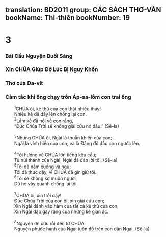 translation: BD2011
group: CÁC SÁCH THƠ-VĂN
bookName: Thi-thiên 
bookNumber: 19
-------

<div class="title"><h1>3</h1><h3>Bài Cầu Nguyện Buổi Sáng </h3><h3>Xin CHÚA Giúp Ðỡ Lúc Bị Nguy Khốn</h3><h3>Thơ của Ða-vít</h3><h3>Cảm tác khi ông chạy trốn Áp-sa-lôm con trai ông</h3></div>
<span class="verse thi_3_1">  <sup>1</sup>CHÚA ôi, kẻ thù của con thật nhiều thay!<br/>  Nhiều kẻ đã dấy lên chống lại con.<br/></span>
<span class="verse thi_3_2">  <sup>2</sup>Lắm kẻ đã nói về con rằng,<br/>  “Ðức Chúa Trời sẽ không giải cứu nó đâu.” (Sê-la)<br/><br/></span>
<span class="verse thi_3_3">  <sup>3</sup>Nhưng CHÚA ôi, Ngài là thuẫn khiên của con;<br/>  Ngài là vinh hiển của con, và là Ðấng đỡ đầu con ngước lên.<br/><br/></span>
<span class="verse thi_3_4">  <sup>4</sup>Tôi hướng về CHÚA lớn tiếng kêu cầu;<br/>  Từ núi thánh của Ngài, Ngài đã đáp lời tôi. (Sê-la)<br/></span>
<span class="verse thi_3_5">  <sup>5</sup>Tôi đã nằm xuống và ngủ;<br/>  Tôi đã thức dậy, vì CHÚA đã gìn giữ tôi.<br/></span>
<span class="verse thi_3_6">  <sup>6</sup>Tôi sẽ không sợ muôn người,<br/>  Dù họ vây quanh chống lại tôi.<br/><br/></span>
<span class="verse thi_3_7">  <sup>7</sup>CHÚA ôi, xin trỗi dậy!<br/>  Ðức Chúa Trời của con ôi, xin giải cứu con;<br/>  Xin Ngài đánh vào hàm của tất cả kẻ thù của con;<br/>  Xin Ngài đập gãy răng của những kẻ gian ác.<br/><br/></span>
<span class="verse thi_3_8">  <sup>8</sup>Nguyện ơn cứu rỗi đến từ CHÚA.<br/>  Nguyện phước hạnh của Ngài tuôn đổ trên con dân Ngài. (Sê-la)<br/></span>
